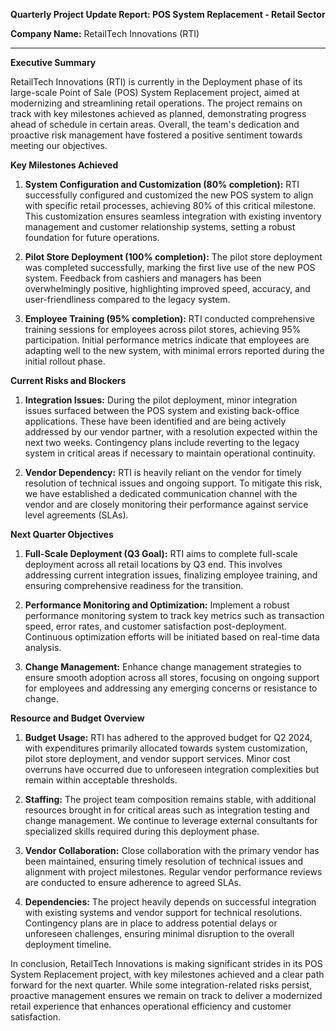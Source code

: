 **Quarterly Project Update Report: POS System Replacement - Retail Sector**

**Company Name:** RetailTech Innovations (RTI)

---

**Executive Summary**

RetailTech Innovations (RTI) is currently in the Deployment phase of its large-scale Point of Sale (POS) System Replacement project, aimed at modernizing and streamlining retail operations. The project remains on track with key milestones achieved as planned, demonstrating progress ahead of schedule in certain areas. Overall, the team's dedication and proactive risk management have fostered a positive sentiment towards meeting our objectives.

**Key Milestones Achieved**

1. **System Configuration and Customization (80% completion):** RTI successfully configured and customized the new POS system to align with specific retail processes, achieving 80% of this critical milestone. This customization ensures seamless integration with existing inventory management and customer relationship systems, setting a robust foundation for future operations.

2. **Pilot Store Deployment (100% completion):** The pilot store deployment was completed successfully, marking the first live use of the new POS system. Feedback from cashiers and managers has been overwhelmingly positive, highlighting improved speed, accuracy, and user-friendliness compared to the legacy system.

3. **Employee Training (95% completion):** RTI conducted comprehensive training sessions for employees across pilot stores, achieving 95% participation. Initial performance metrics indicate that employees are adapting well to the new system, with minimal errors reported during the initial rollout phase.

**Current Risks and Blockers**

1. **Integration Issues:** During the pilot deployment, minor integration issues surfaced between the POS system and existing back-office applications. These have been identified and are being actively addressed by our vendor partner, with a resolution expected within the next two weeks. Contingency plans include reverting to the legacy system in critical areas if necessary to maintain operational continuity.

2. **Vendor Dependency:** RTI is heavily reliant on the vendor for timely resolution of technical issues and ongoing support. To mitigate this risk, we have established a dedicated communication channel with the vendor and are closely monitoring their performance against service level agreements (SLAs).

**Next Quarter Objectives**

1. **Full-Scale Deployment (Q3 Goal):** RTI aims to complete full-scale deployment across all retail locations by Q3 end. This involves addressing current integration issues, finalizing employee training, and ensuring comprehensive readiness for the transition.

2. **Performance Monitoring and Optimization:** Implement a robust performance monitoring system to track key metrics such as transaction speed, error rates, and customer satisfaction post-deployment. Continuous optimization efforts will be initiated based on real-time data analysis.

3. **Change Management:** Enhance change management strategies to ensure smooth adoption across all stores, focusing on ongoing support for employees and addressing any emerging concerns or resistance to change.

**Resource and Budget Overview**

1. **Budget Usage:** RTI has adhered to the approved budget for Q2 2024, with expenditures primarily allocated towards system customization, pilot store deployment, and vendor support services. Minor cost overruns have occurred due to unforeseen integration complexities but remain within acceptable thresholds.

2. **Staffing:** The project team composition remains stable, with additional resources brought in for critical areas such as integration testing and change management. We continue to leverage external consultants for specialized skills required during this deployment phase.

3. **Vendor Collaboration:** Close collaboration with the primary vendor has been maintained, ensuring timely resolution of technical issues and alignment with project milestones. Regular vendor performance reviews are conducted to ensure adherence to agreed SLAs.

4. **Dependencies:** The project heavily depends on successful integration with existing systems and vendor support for technical resolutions. Contingency plans are in place to address potential delays or unforeseen challenges, ensuring minimal disruption to the overall deployment timeline.

In conclusion, RetailTech Innovations is making significant strides in its POS System Replacement project, with key milestones achieved and a clear path forward for the next quarter. While some integration-related risks persist, proactive management ensures we remain on track to deliver a modernized retail experience that enhances operational efficiency and customer satisfaction.